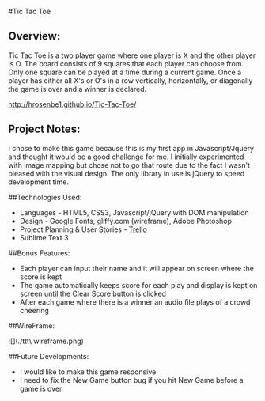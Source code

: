 #Tic Tac Toe


## Overview:

Tic Tac Toe is a two player game where one player is X and the other player is O. The board consists of 9 squares that each player can choose from. Only one square can be played at a time during a current game. Once a player has either all X's or O's in a row vertically, horizontally, or diagonally the game is over and a winner is declared.

<http://hrosenbe1.github.io/Tic-Tac-Toe/>

## Project Notes:

I chose to make this game because this is my first app in Javascript/Jquery and thought it would be a good challenge for me. I initially experimented with image mapping but chose not to go that route due to the fact I wasn't pleased with the visual design. The only library in use is jQuery to speed development time.

##Technologies Used:

- Languages - HTML5, CSS3, Javascript/jQuery with DOM manipulation
- Design - Google Fonts, gliffy.com (wireframe), Adobe Photoshop
- Project Planning & User Stories - [Trello](https://trello.com/b/QtncqEOR/tic-tac-toe)
- Sublime Text 3

##Bonus Features:

- Each player can input their name and it will appear on screen where the score is kept
- The game automatically keeps score for each play and display is kept on screen until the Clear Score button is clicked
- After each game where there is a winner an audio file plays of a crowd cheering

##WireFrame:

![](./ttt\ wireframe.png)

##Future Developments:

- I would like to make this game responsive
- I need to fix the New Game button bug if you hit New Game before a game is over







